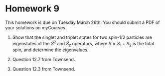 # Homework 9

This homework is due on Tuesday March 26th. You should submit a PDF of your solutions on myCourses.

1. Show that the singlet and triplet states for two spin-1/2 particles are eigenstates of the $\hat{S}^2$ and $\hat{S}_z$ operators, where $S=S_1+S_2$ is the total spin, and determine the eigenvalues.

2. Question 12.7 from Townsend.

3. Question 12.3 from Townsend.
